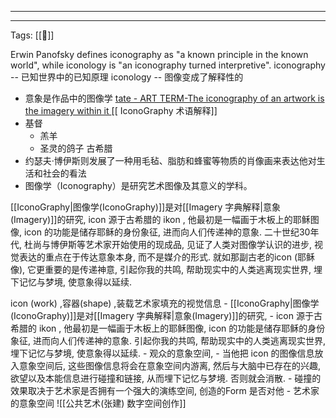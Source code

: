 
---

---
Tags:  [[🌱]]


Erwin Panofsky defines iconography as "a known principle in the known world", while iconology is "an iconography turned interpretive".
iconography -- 已知世界中的已知原理
iconology -- 图像变成了解释性的

- 意象是作品中的图像学  [tate - ART TERM-The iconography of an artwork is the imagery within it ](https://www.tate.org.uk/art/art-terms/i/iconography) 
[[ IconoGraphy 术语解释]] 
- 基督
	- 羔羊
	- 圣灵的鸽子
古希腊
- 约瑟夫·博伊斯则发展了一种用毛毡、脂肪和蜂蜜等物质的肖像画来表达他对生活和社会的看法
- 图像学（Iconography）是研究艺术图像及其意义的学科。

 [[IconoGraphy|图像学(IconoGraphy)]]是对[[Imagery 字典解释|意象(Imagery)]]的研究, icon 源于古希腊的 ikon , 他最初是一幅画于木板上的耶稣图像, icon 的功能是储存耶稣的身份象征, 进而向人们传递神的意象. 二十世纪30年代, 杜尚与博伊斯等艺术家开始使用的现成品, 见证了人类对图像学认识的进步, 视觉表达的重点在于传达意象本身, 而不是媒介的形式. 就如那副古老的icon (耶稣像), 它更重要的是传递神意, 引起你我的共鸣, 帮助现实中的人类逃离现实世界, 埋下记忆与梦境, 使意象得以延续. 


  icon (work) ,容器(shape) ,装载艺术家填充的视觉信息
			-  [[IconoGraphy|图像学(IconoGraphy)]]是对[[Imagery 字典解释|意象(Imagery)]]的研究, 
			- icon 源于古希腊的 ikon , 他最初是一幅画于木板上的耶稣图像, icon 的功能是储存耶稣的身份象征, 进而向人们传递神的意象.  引起你我的共鸣, 帮助现实中的人类逃离现实世界, 埋下记忆与梦境, 使意象得以延续. 
			- 观众的意象空间, 
				- 当他把 icon 的图像信息放入意象空间后, 这些图像信息将会在意象空间内游离, 然后与大脑中已存在的兴趣, 欲望以及本能信息进行碰撞和链接, 从而埋下记忆与梦境. 否则就会消散.
				- 碰撞的效果取决于艺术家是否拥有一个强大的演练空间, 创造的Form 是否对他
			- 艺术家的意象空间 
![[公共艺术(张建) 数字空间创作]]  
